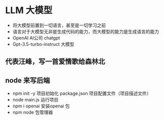 # LLM 大模型
- 将大模型前置到一切语言，甚至是一切学习之前
- 语言对于大模型无非是生成代码的能力，而大模型的能力是生成语言的能力
- OpenAI AI公司 chatgpt
- Gpt-3.5-turbo-instruct 大模型


## 代表汪峰，写一首爱情歌给森林北  


## node 来写后端
- npm init -y 项目初始化
  package.json  项目配置文件（项目描述文件）
- node main.js 运行项目
- npm i openai 安装openai 包
- npm node 包管理器






